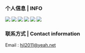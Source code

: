 ### 个人信息 | INFO

<img src="https://github-readme-stats.vercel.app/api?username=hjl2011&show_icons=true" />

<img src="https://github-readme-stats.vercel.app/api/top-langs/?username=hjl2011&layout=compact" />

<img src="https://metrics.lecoq.io/hjl2011?template=classic&config.timezone=Asia%2FShanghai">

<img src="https://github-profile-trophy.vercel.app/?username=hjl2011" />

<img src="https://activity-graph.herokuapp.com/graph?username=hjl2011&theme=xcode" />

<img src="https://github-readme-streak-stats.herokuapp.com/?user=hjl2011" />

### 联系方式 | Contact information

Email : hjl2011@yeah.net
